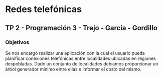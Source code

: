 # Redes telefónicas
## TP 2 - Programación 3 - Trejo - Garcia - Gordillo

### Objetivos
Se nos encargó realizar una aplicación con la cual el usuario pueda planificar conexiones telefónicas entre localidades ubicadas en regiones despobladas. Dado un conjunto de localidades debíamos proporcionar un árbol generador mínimo entre ellas e informar el costo del mismo.
